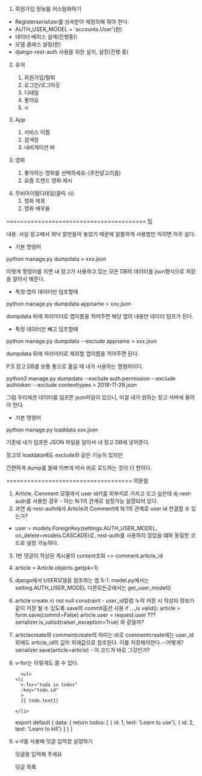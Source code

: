 1. 회원가입 정보를 커스텀화하기

- Registerserializer를 상속받아 재정의해 줘야 한다.
- AUTH_USER_MODEL = 'accounts.User'(완)
- 데이터 베이스 설계(진행중)\
- 모델 클래스 설정(완)
- django-rest-auth 사용을 위한 설치, 설정(진행 중)

2. 유저

   1. 회원가입/탈퇴
   2. 로그인/로그아웃
   3. 디테일
   4. 좋아요
   5. ㅇ

3. App

   1. 서비스 이름
   2. 검색창
   3. 내비게이션 바

3) 영화

   1. 좋아하는 영화를 선택하세요-(추천알고리즘)
   2. 요즘 트렌드 영화 제시

4. 무비아이템디테일(클릭 시)
   1. 영화 제목
   2. 영화 배우들

========================================
팁

내용.
사실 장고에서 워낙 잘만들어 놓았기 때문에 알뜰하게 사용법만 익히면 아주 쉽다.

- 기본 명령어

python manage.py dumpdata > xxx.json

이렇게 명령어를 치면 내 장고가 사용하고 있는 모든 DB의 데이터를 json형식으로 저장을 알아서 해준다.

- 특정 앱의 데이터만 덤프할때

python manage.py dumpdata appname > xxx.json

dumpdata 뒤에 파라미터로 앱이름을 적어주면 해당 앱의 내용만 데이터 덤프가 된다.

- 특정 데이터만 빼고 덤프할때

python manage.py dumpdata --exclude appname > xxx.json

dumpdata 뒤에 파라미터로 제외할 앱이름을 적어주면 된다.

P.S 장고 DB를 보통 통으로 옮길 때 내가 사용하는 명령어이다.

python3 manage.py dumpdata --exclude auth.permission --exclude authtoken --exclude contenttypes > 2018-11-29.json

그럼 우리에겐 데이터를 덤프뜬 json파일이 있으니, 이걸 내가 원하는 장고 서버에 올려야 한다.

- 기본 명령어

python manage.py loaddata xxx.json

기존에 내가 덤프뜬 JSON 파일을 알아서 내 장고 DB에 넣어준다.

장고의 loaddata에도 exclude와 같은 기능이 있지만

간편하게 dump를 뜰때 이쁘게 떠서 바로 로드하는 것이 더 편하다.

====================================
의문점

1. Article, Comment 모델에서 user id키를 외부키로 가지고 오고 싶은데 dj-rest-auth를 사용한 경우 - 이는 N:1의 관계로 설정가능 설정되어 있다.
2. 과연 dj-rest-auth에서 Article과 Comment에 N:1의 관계로 user id 연결할 수 있는가?

- user = models.ForeignKey(settings.AUTH_USER_MODEL, on_delete=models.CASCADE)로, rest-auth를 사용하지 않았을 떄와 동일한 코드로 설정 가능하다.

3.  1번 댓글이 작성된 게시물의 content조회 => comment.article_id
4.  article = Article.objects.get(pk=1)
5.  django에서 USER모델을 참조하는 법
    5-1. medel.py에서는 setting.AUTH_USER_MODEL
    다른모든곳에서는 get_user_model()

6.  article create 시 not null constraint - user_id칼럼 누락
    저장 시 작성자 정보가 같이 저장 될 수 있도록 save의 commit옵션 사용
    if ...,is valid():
    article = form.save(commit=False)
    article.user = request.user
    ??? serializer.is_valisd(raiser_exception=True) 와 같을까?

7.  articlecreate와 commentcreate의 차이는 바로 commentcreate에는 user_id외에도
    article_id의 값이 외래값으로 참조된다. 이를 저장해야한다.--어떻게?
    serializer.save(article=article) - 이 코드가 바로 그것인가?

8.  v-for는 이렇게도 쓸 수 있다.

          <ul>
        <li
          v-for="todo in todos"
          :key="todo.id"
          >
          {{ todo.text}}

        </li>

      </ul>
      <!-- scypt -->
      export default {
        data: {
          return todos: [
          { id: 1, text: 'Learn to use'},
          { id: 2, text: 'Learn to kill'}
        ]
          }
        }

9.  v-if를 사용해 덧글 입력창 설정하기
      <p v-if="isCommnendzero">
        덧글을 입력해 주세요
      </p>

      <p v-else>
        덧글 목록
        <!-- <ul>
          <li
            v-for="(comment, idx) in comments"
            :key ="idx"
            :comment="comment">
            {{ comment }}

          </li>
        </ul> -->

      </p>

10. 서로 다른 TDBD 주소를 통해 서로 다른 DB를 받아올 경우
    ex) MovieAll db에 Trend data를 찾을 수 없을 시에
    500 internet 오류가 나온다.

11. 역참조한 comments정보를 어떻게 serializer로 같이 보내줄까? - 221005(수)*코딩 Live 강의 Python 트랙*오후\_1_Comment 구현 2

12. makemigration과 migrate를 하는데 설계도는 정상적으로 불러오지만 db반영이 되지 않음

13. samplesize와 filter-genre를 통해 특정 장르의 영화 a개를 가져올 수 있다.

14. moviecomment는 movie_id를 외부키로 가져오면 된다.
    이것은 comment에 article_id로 외부키를 삼은것과 같다.
